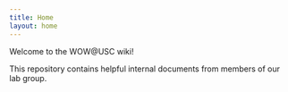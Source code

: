 ```yaml
---
title: Home
layout: home
---
```


Welcome to the WOW@USC wiki!

This repository contains helpful internal documents from members of our lab group.
